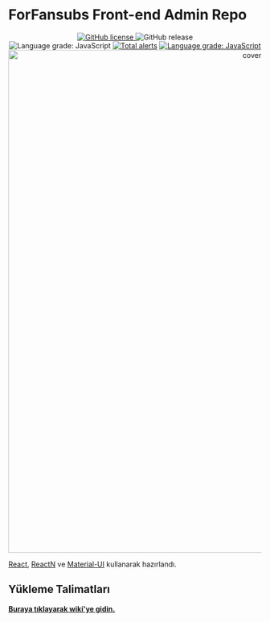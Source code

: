 # ForFansubs Front-end Admin Repo
<p align="center">
<a href="https://github.com/ForFansubs/front-end-admin/blob/master/LICENSE"><img alt="GitHub license" src="https://img.shields.io/github/license/ForFansubs/front-end-admin?style=for-the-badge"> </a> <img alt="GitHub release" src="https://img.shields.io/github/release/ForFansubs/front-end-admin?style=for-the-badge"><br/><img alt="Language grade: JavaScript" src="https://img.shields.io/github/workflow/status/ForFansubs/front-end-admin/CodeQL?style=for-the-badge"> <a href="https://lgtm.com/projects/g/ForFansubs/front-end-admin/alerts/"><img alt="Total alerts" src="https://img.shields.io/lgtm/alerts/g/ForFansubs/front-end-admin.svg?logo=lgtm&logoWidth=18&style=for-the-badge"></a> <a href="https://lgtm.com/projects/g/ForFansubs/front-end-admin/context:javascript"><img alt="Language grade: JavaScript" src="https://img.shields.io/lgtm/grade/javascript/g/ForFansubs/front-end-admin.svg?logo=lgtm&logoWidth=18&style=for-the-badge"></a>
<br/>
<img src="https://forfansubs.github.io/docs/assets/images/index-image.png" alt="cover-image" width="1000px"/>
</p>


[React](https://github.com/facebook/react), [ReactN](https://github.com/CharlesStover/reactn) ve [Material-UI](https://github.com/mui-org/material-ui) kullanarak hazırlandı.

## Yükleme Talimatları

**[Buraya tıklayarak wiki'ye gidin.](https://forfansubs.github.io/docs/)**
